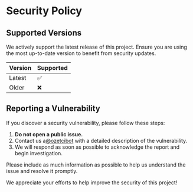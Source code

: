 # Security Policy

## Supported Versions

We actively support the latest release of this project. Ensure you are using the most up-to-date version to benefit from security updates.

| Version | Supported          |
| ------- | ------------------ |
| Latest  | :white_check_mark:  |
| Older   | :x:                |

## Reporting a Vulnerability

If you discover a security vulnerability, please follow these steps:

1. **Do not open a public issue.**
2. Contact us a[@ozetcibot](https://t.me/ozetcibot) with a detailed description of the vulnerability.
3. We will respond as soon as possible to acknowledge the report and begin investigation.

Please include as much information as possible to help us understand the issue and resolve it promptly.

We appreciate your efforts to help improve the security of this project!
